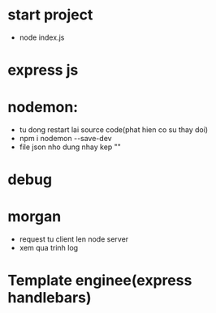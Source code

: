 # start project
- node index.js
# express js
# nodemon: 
- tu dong restart lai source code(phat hien co su thay doi)
- npm i nodemon --save-dev
- file json nho dung nhay kep ""
# debug
# morgan
- request tu client len node server
- xem qua trinh log
# Template enginee(express handlebars)



